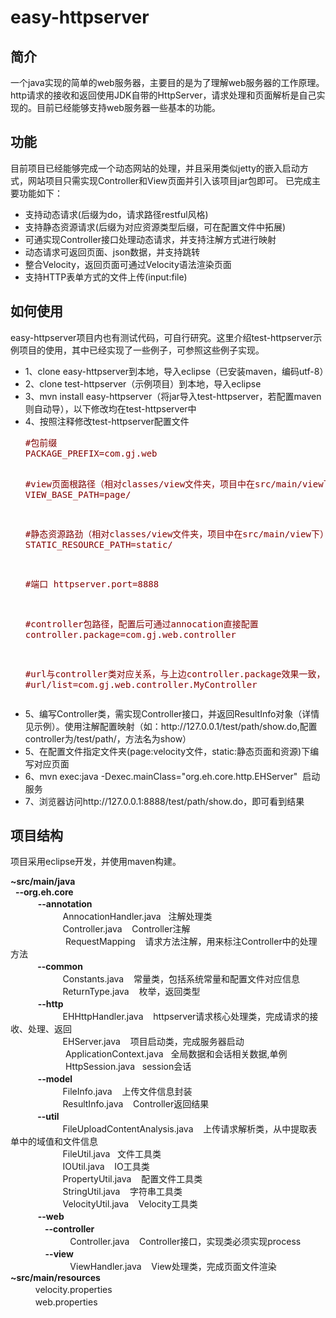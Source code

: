 easy-httpserver
=================

简介
-----------------
一个java实现的简单的web服务器，主要目的是为了理解web服务器的工作原理。http请求的接收和返回使用JDK自带的HttpServer，请求处理和页面解析是自己实现的。目前已经能够支持web服务器一些基本的功能。

功能
-----------------
目前项目已经能够完成一个动态网站的处理，并且采用类似jetty的嵌入启动方式，网站项目只需实现Controller和View页面并引入该项目jar包即可。
已完成主要功能如下：
<ul>
	<li>支持动态请求(后缀为do，请求路径restful风格)</li>
	<li>支持静态资源请求(后缀为对应资源类型后缀，可在配置文件中拓展)</li>
	<li>可通实现Controller接口处理动态请求，并支持注解方式进行映射</li>
	<li>动态请求可返回页面、json数据，并支持跳转</li>
	<li>整合Velocity，返回页面可通过Velocity语法渲染页面</li>
	<li>支持HTTP表单方式的文件上传(input:file)</li>
</ul>

如何使用
-----------------
easy-httpserver项目内也有测试代码，可自行研究。这里介绍test-httpserver示例项目的使用，其中已经实现了一些例子，可参照这些例子实现。
<ul>
<li>1、clone easy-httpserver到本地，导入eclipse（已安装maven，编码utf-8）</li>
<li>2、clone test-httpserver（示例项目）到本地，导入eclipse</li>
<li>3、mvn install&nbsp;easy-httpserver（将jar导入test-httpserver，若配置maven则自动导），以下修改均在test-httpserver中</li>
<li>4、按照注释修改test-httpserver配置文件<br />
<div class="cnblogs_code">
<pre><span style="color: #800000;">#包前缀
PACKAGE_PREFIX=com.gj.web

#view页面根路径（相对classes/view文件夹，项目中在src/main/view下）
VIEW_BASE_PATH=page/

#静态资源路劲（相对classes/view文件夹，项目中在src/main/view下）
STATIC_RESOURCE_PATH=static/

#端口
httpserver.port=8888

#controller包路径，配置后可通过annocation直接配置
controller.package=com.gj.web.controller

#url与controller类对应关系，与上边controller.package效果一致，二选一，格式："url"+url路径+&ldquo;=&rdquo;+对应controller路径
#url/list=com.gj.web.controller.MyController</span></pre>
</div>
</li>
<li>5、编写Controller类，需实现Controller接口，并返回ResultInfo对象（详情见示例）。使用注解配置映射（如：http://127.0.0.1/test/path/show.do,配置controller为/test/path/，方法名为show）</li>
<li>5、在配置文件指定文件夹(page:velocity文件，static:静态页面和资源)下编写对应页面</li>
<li>6、mvn&nbsp;exec:java -Dexec.mainClass="org.eh.core.http.EHServer" &nbsp;启动服务</li>
<li>7、浏览器访问http://127.0.0.1:8888/test/path/show.do，即可看到结果</li>
</ul>

项目结构
-----------------
项目采用eclipse开发，并使用maven构建。
<p><strong>~src/main/java</strong><br />&nbsp; <strong>--org.eh.core</strong><br />&nbsp; &nbsp;　　 <strong>--annotation</strong><br />&nbsp; &nbsp; &nbsp; &nbsp;　　　　AnnocationHandler.java &nbsp; 注解处理类<br />&nbsp; &nbsp; &nbsp; &nbsp;　　　　Controller.java &nbsp; &nbsp;Controller注解<br />　　　　　　&nbsp;RequestMapping &nbsp; &nbsp;请求方法注解，用来标注Controller中的处理方法<br />&nbsp; &nbsp;<strong> 　　--common</strong><br />&nbsp; &nbsp; &nbsp; &nbsp;　　　　Constants.java &nbsp; &nbsp;常量类，包括系统常量和配置文件对应信息<br />&nbsp; &nbsp; &nbsp; &nbsp;　　　　ReturnType.java &nbsp; &nbsp;枚举，返回类型<br />&nbsp; &nbsp; 　　<strong>--http</strong><br />&nbsp; &nbsp; &nbsp; &nbsp;　　　　EHHttpHandler.java &nbsp; &nbsp;httpserver请求核心处理类，完成请求的接收、处理、返回<br />&nbsp; &nbsp; &nbsp; &nbsp;　　　　EHServer.java &nbsp; &nbsp;项目启动类，完成服务器启动<br />　　　　　　&nbsp;ApplicationContext.java &nbsp;&nbsp;全局数据和会话相关数据,单例<br />　　　　　　&nbsp;HttpSession.java &nbsp;&nbsp;session会话<br />&nbsp; &nbsp; 　<strong>　--model</strong><br />&nbsp; &nbsp; &nbsp; &nbsp;　　　　FileInfo.java &nbsp; &nbsp;上传文件信息封装<br />&nbsp; &nbsp; &nbsp; &nbsp;　　　　ResultInfo.java &nbsp; &nbsp;Controller返回结果<br />&nbsp; &nbsp;　　<strong> --util</strong><br />&nbsp; &nbsp; &nbsp; &nbsp;　　　　FileUploadContentAnalysis.java &nbsp; &nbsp;上传请求解析类，从中提取表单中的域值和文件信息<br />&nbsp; &nbsp; &nbsp; &nbsp;　　　　FileUtil.java &nbsp; 文件工具类<br />&nbsp; &nbsp; &nbsp; &nbsp;　　　　IOUtil.java &nbsp; &nbsp;IO工具类<br />&nbsp; &nbsp; &nbsp; &nbsp;　　　　PropertyUtil.java &nbsp; &nbsp;配置文件工具类<br />&nbsp; &nbsp; &nbsp; &nbsp;　　　　StringUtil.java &nbsp; &nbsp;字符串工具类<br />&nbsp; &nbsp; &nbsp; &nbsp;　　　　VelocityUtil.java &nbsp; &nbsp;Velocity工具类<br />&nbsp; &nbsp;　　 <strong>--web</strong><br />&nbsp; &nbsp; &nbsp; 　　<strong>&nbsp;--controller</strong><br />&nbsp; &nbsp; &nbsp; &nbsp; &nbsp; 　　　　Controller.java &nbsp; &nbsp;Controller接口，实现类必须实现process<br />&nbsp; &nbsp; &nbsp; &nbsp;　　<strong>--view</strong><br />&nbsp; &nbsp; &nbsp; &nbsp; &nbsp; 　　　　ViewHandler.java &nbsp; &nbsp;View处理类，完成页面文件渲染<br /><strong>~src/main/resources</strong><br />　　 &nbsp;&nbsp;velocity.properties<br /><em id="__mceDel">　　 &nbsp;&nbsp;</em>web.properties</p>

      

